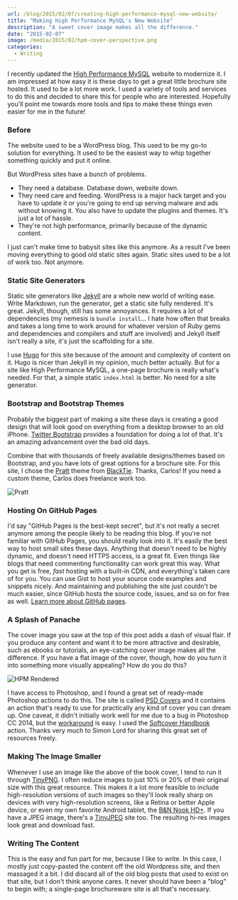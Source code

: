 ```yaml
---
url: /blog/2015/02/07/creating-high-performance-mysql-new-website/
title: "Making High Performance MySQL's New Website"
description: "A sweet cover image makes all the difference."
date: "2015-02-07"
image: /media/2015/02/hpm-cover-perspective.png
categories:
  - Writing
---
```


I recently updated the [High Performance MySQL](http://www.highperfmysql.com)
website to modernize it. I am impressed at how easy it is these days to get a
great little brochure site hosted. It used to be a lot more work. I used a
variety of tools and services to do this and decided to share this for people
who are interested. Hopefully you'll point me towards more
tools and tips to make these things even easier for me in the future!

<!--more-->

### Before

The website used to be a WordPress blog. This used to be my go-to solution for
everything. It used to be the easiest way to whip together something quickly and
put it online.

But WordPress sites have a bunch of problems.

* They need a database. Database down, website down.
* They need care and feeding. WordPress is a major hack target and you have to
  update it or you're going to end up serving malware and ads without knowing
  it. You also have to update the plugins and themes. It's just a lot of hassle.
* They're not high performance, primarily because of the dynamic content.

I just can't make time to babysit sites like this anymore.
As a result I've been moving everything to good old static sites again. 
Static sites used to be a lot of work too. Not anymore.

### Static Site Generators

Static site generators like [Jekyll](http://jekyllrb.com/) are a whole new world
of writing ease. Write Markdown, run the generator, get a static site fully
rendered. It's great. Jekyll, though, still has some annoyances. It requires a
lot of dependencies (my nemesis is `bundle install`... I hate how often that
breaks and takes a long time to work around for whatever version of Ruby gems
and dependencies and compilers and stuff are involved) and Jekyll itself isn't
really a site, it's just the scaffolding for a site.

I use [Hugo](http://gohugo.io/) for this site because of the amount and
complexity of content on it. Hugo is nicer than Jekyll in my opinion, much
better actually. But for a site like High Performance MySQL, a one-page brochure
is really what's needed. For that, a simple static `index.html` is better. No
need for a site generator.

### Bootstrap and Bootstrap Themes

Probably the biggest part of making a site these days is creating a good design
that will look good on everything from a desktop browser to an old iPhone.
[Twitter Bootstrap](http://getbootstrap.com/) provides a foundation for doing a
lot of that. It's an amazing advancement over the bad old days.

Combine that with thousands of freely available designs/themes based on
Bootstrap, and you have lots of great options for a brochure site. For this
site, I chose the
[Pratt](http://www.blacktie.co/2013/10/pratt-app-landing-page/) theme from
[BlackTie](http://www.blacktie.co/about/). Thanks, Carlos! If you need a custom
theme, Carlos does freelance work too.

![Pratt](/media/2015/02/pratt-copia.png)

### Hosting On GitHub Pages

I'd say "GitHub Pages is the best-kept secret", but it's not really a secret
anymore among the people likely to be reading this blog. If you're not familiar
with GitHub Pages, you should really look into it. It's easily the best way to
host small sites these days. Anything that doesn't need to be highly dynamic,
and doesn't need HTTPS access, is a great fit. Even things like blogs that need
commenting functionality can work great this way. What you get is free, *fast*
hosting with a built-in CDN, and everything's taken care of for you. You can use
Gist to host your source code examples and snippets nicely. And
maintaining and publishing the site just couldn't be much easier, since GitHub
hosts the source code, issues, and so on for free as well. [Learn more about
GitHub pages](https://pages.github.com/).

### A Splash of Panache

The cover image you saw at the top of this post adds a dash of visual flair. If
you produce any content and want it to be more attractive and desirable, such as
ebooks or tutorials, an eye-catching cover image makes all the difference. If
you have a flat image of the cover, though, how do you turn it into something
more visually appealing? How do you do this?

![HPM Rendered](/media/2015/02/hpm-rendering.png)

I have access to Photoshop, and I found a great set of ready-made Photoshop
actions to do this. The site is called [PSD Covers](http://www.psdcovers.com/)
and it contains an action that's ready to use for practically any kind of cover
you can dream up. One caveat, it didn't initially work well for me due to a bug
in Photoshop CC 2014, but the
[workaround](http://www.psdcovers.com/photoshop-cc-2014-1-0-canvas-dpi-bug/) is
easy. I used the [Softcover Handbook](http://www.psdcovers.com/softcover019/)
action. Thanks very much to Simon Lord for sharing this great set of resources
freely.

### Making The Image Smaller

Whenever I use an image like the above of the book cover, I tend to run it
through [TinyPNG](http://tinypng.com/). I often reduce images to just 10% or 20%
of their original size with this great resource. This makes it a lot more
feasible to include high-resolution versions of such images so they'll look
really sharp on devices with very high-resolution screens, like a 
Retina or better Apple device, or even my own favorite Android tablet, the [B&N
Nook
HD+](/blog/2015/01/19/install-cyanogenmod-nook-hdplus/).
If you have a JPEG image, there's a [TinyJPEG](https://tinyjpg.com/) site too.
The resulting hi-res images look great and download fast.

### Writing The Content

This is the easy and fun part for me, because I like to write. In this case, I
mostly just copy-pasted the content off the old Wordpress site, and then
massaged it a bit. I did discard all of the old blog posts that used to exist on
that site, but I don't think anyone cares. It never should have been a "blog" to
begin with; a single-page brochureware site is all that's necessary.



